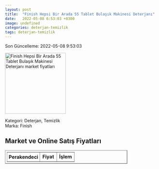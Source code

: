 ```yaml
---
layout: post
title:  "Finish Hepsi Bir Arada 55 Tablet Bulaşık Makinesi Deterjanı"
date:   2022-05-08 6:53:03 +0300
image: undefined
categories: deterjan-temizlik
tags: deterjan-temizlik
---
```


Son Güncelleme: 2022-05-08 9:53:03

<img src="undefined" width="200" alt="Finish Hepsi Bir Arada 55 Tablet Bulaşık Makinesi Deterjanı market fiyatları" />

Kategori: Deterjan, Temizlik
<br />
Marka: Finish

<h2>Market ve Online Satış Fiyatları</h2>

<table border="1" style="padding: 5px;width:80%;">
  <tr>
    <td style="padding: 5px;"><strong>Perakendeci</strong></td>
    <td><strong>Fiyat</strong></td>
    <td><strong>İşlem</strong></td>
  </tr>
  
</table>
